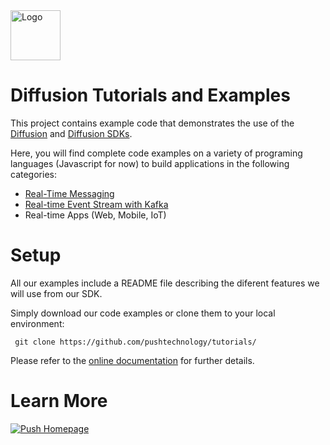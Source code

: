 <img src="https://www.pushtechnology.com/wp-content/themes/pushtechnology/img/diffusion-padding-bottom.png" height="80" title="Logo">

# Diffusion Tutorials and Examples

This project contains example code that demonstrates the use of the [Diffusion](https://www.pushtechnology.com/product-overview) and [Diffusion SDKs](https://docs.pushtechnology.com/#sdks).

Here, you will find complete code examples on a variety of programing languages (Javascript for now) to build applications in the following categories:

* [Real-Time Messaging](https://github.com/pushtechnology/tutorials/tree/master/messaging)
* [Real-time Event Stream with Kafka](https://github.com/pushtechnology/tutorials/tree/master/data-store)
* Real-time Apps (Web, Mobile, IoT)

# Setup
 All our examples include a README file describing the diferent features we will use from our SDK.
 
 Simply download our code examples or clone them to your local environment:
```
 git clone https://github.com/pushtechnology/tutorials/
```
 
 Please refer to the [online documentation](https://docs.pushtechnology.com/) for further details.

# Learn More
[![Push Homepage](https://github.com/pushtechnology/tutorials/blob/master/homepage.png)](https://www.pushtechnology.com)
